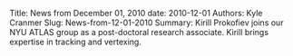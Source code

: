 Title: News from December 01, 2010
date: 2010-12-01
Authors: Kyle Cranmer
Slug: News-from-12-01-2010
Summary:  Kirill Prokofiev joins our NYU ATLAS group as a post-doctoral research associate.  Kirill brings expertise in tracking and vertexing. 

<!-- 

 Kirill Prokofiev joins our NYU ATLAS group as a post-doctoral research associate.  Kirill brings expertise in tracking and vertexing. 

<!-- 